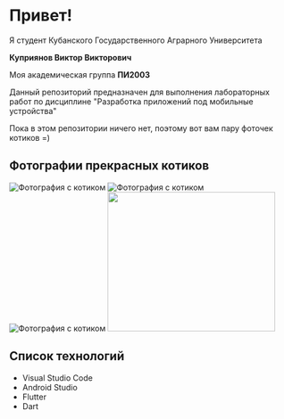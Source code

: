 # Привет!
Я студент Кубанского Государственного Аграрного Университета 

**Куприянов Виктор Викторович**

Моя академическая группа **ПИ2003**

Данный репозиторий предназначен для выполнения лабораторных работ по дисциплине "Разработка приложений под мобильные устройства"

Пока в этом репозитории ничего нет, поэтому вот вам пару фоточек котиков =)
##  Фотографии прекрасных котиков
![Фотография с котиком](https://encrypted-tbn0.gstatic.com/images?q=tbn:ANd9GcQrX_LywCnpjkb4J2vwrvEg_PhbVHHBCInqQhBnKIqoRf_WNfJrtnKEuKgT46OOA7Ggk3w&usqp=CAU)
![Фотография с котиком](https://encrypted-tbn0.gstatic.com/images?q=tbn:ANd9GcTHbs40C5GtOnzyfhBPhp8dm7Tn3a-KkFbvWJlxNPE1sADosQYGI2jq0Jw-28YAT959938&usqp=CAU)
![Фотография с котиком](https://encrypted-tbn0.gstatic.com/images?q=tbn:ANd9GcQ53gC9LrXQ9nnZ1NsGdXsXw4UNIdqMcLdpHdMARGm3jo1KepWnkde4pUHmtIgK60NgeYc&usqp=CAU)
<img src="https://sun9-east.userapi.com/sun9-31/s/v1/ig2/kWviGHqhcYOeOXbIYxmthJB01I-SNn3tpqjG59PzxnWCg-TU2nssPg-Q5c0oygHy_is453J1C0VR-okMA-Mo1JUA.jpg?size=1241x1239&quality=96&type=album" width="300" height="250">

## Список технологий
- Visual Studio Code
- Android Studio
- Flutter
- Dart

